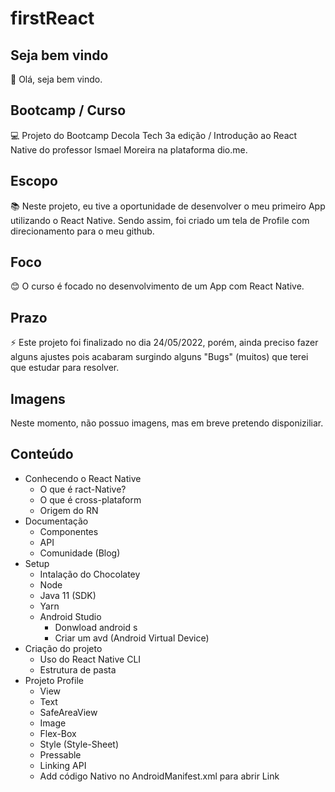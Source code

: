 # firstReact

## Seja bem vindo

👋 Olá, seja bem vindo.

## Bootcamp / Curso

💻 Projeto do Bootcamp Decola Tech 3a edição / Introdução ao React Native do professor Ismael Moreira na plataforma dio.me.

## Escopo

📚 Neste projeto, eu tive a oportunidade de desenvolver o meu primeiro App utilizando o React Native. Sendo assim, foi criado um tela de Profile com direcionamento para o meu github.

## Foco

😊 O curso é focado no desenvolvimento de um App com React Native.

## Prazo

⚡ Este projeto foi finalizado no dia 24/05/2022, porém, ainda preciso fazer alguns ajustes pois acabaram surgindo alguns "Bugs" (muitos) que terei que estudar para resolver.

## Imagens

Neste momento, não possuo imagens, mas em breve pretendo disponiziliar.

## Conteúdo

- Conhecendo o React Native
  - O que é ract-Native?
  - O que é cross-plataform
  - Origem do RN
- Documentação
  - Componentes
  - API
  - Comunidade (Blog)
- Setup
  - Intalação do Chocolatey
  - Node
  - Java 11 (SDK)
  - Yarn
  - Android Studio
    - Donwload android s
    - Criar um avd (Android Virtual Device)
 - Criação do projeto
    - Uso do React Native CLI
    - Estrutura de pasta
 - Projeto Profile
    - View
    - Text
    - SafeAreaView
    - Image
    - Flex-Box
    - Style (Style-Sheet)
    - Pressable
    - Linking API
    - Add código Nativo no AndroidManifest.xml para abrir Link 

